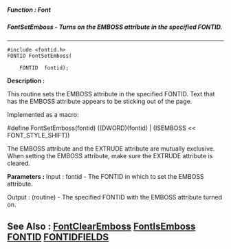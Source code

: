 ##### Function : Font
##### FontSetEmboss - Turns on the EMBOSS attribute in the specified FONTID.
---
```
#include <fontid.h>
FONTID FontSetEmboss(

	FONTID  fontid);
```
**Description :**

This routine sets the EMBOSS attribute in the specified FONTID.  Text that has 
the EMBOSS attribute appears to be sticking out of the page.

Implemented as a macro:

#define FontSetEmboss(fontid) ((DWORD)(fontid) | (ISEMBOSS << FONT_STYLE_SHIFT))

The EMBOSS attribute and the EXTRUDE attribute are mutually exclusive.  When 
setting the EMBOSS attribute, make sure the EXTRUDE attribute is cleared.

**Parameters :**
Input :
fontid  -  The FONTID in which to set the EMBOSS attribute.

Output :
(routine)  -  The specified FONTID with the EMBOSS attribute turned on.



**See Also :**
[FontClearEmboss](/domino-c-api-docs/reference/Func/FontClearEmboss)
[FontIsEmboss](/domino-c-api-docs/reference/Func/FontIsEmboss)
[FONTID](/domino-c-api-docs/reference/Data/FONTID)
[FONTIDFIELDS](/domino-c-api-docs/reference/Data/FONTIDFIELDS)
---
